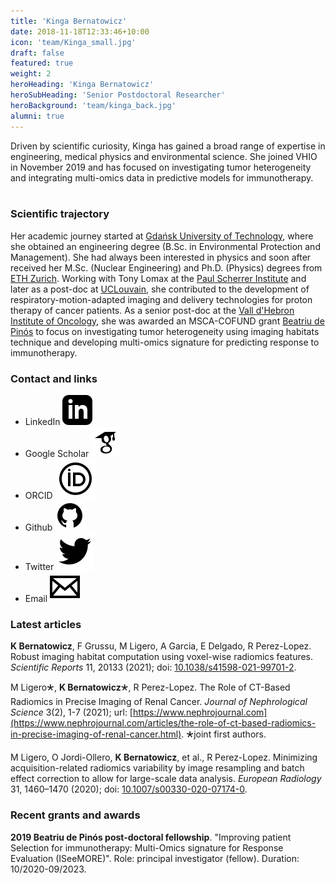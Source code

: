 ```yaml
---
title: 'Kinga Bernatowicz'
date: 2018-11-18T12:33:46+10:00
icon: 'team/Kinga_small.jpg'
draft: false
featured: true
weight: 2
heroHeading: 'Kinga Bernatowicz'
heroSubHeading: 'Senior Postdoctoral Researcher'
heroBackground: 'team/kinga_back.jpg'
alumni: true
---
```

Driven by scientific curiosity, Kinga has gained a broad range of expertise in engineering, medical physics and environmental science. She joined VHIO in November 2019 and has focused on investigating tumor heterogeneity and integrating multi-omics data in predictive models for immunotherapy.
&nbsp;&nbsp;&nbsp;&nbsp;&nbsp;&nbsp;&nbsp;

### Scientific trajectory

Her academic journey started at [Gdańsk University of Technology](https://pg.edu.pl/en), where she obtained an engineering degree (B.Sc. in Environmental Protection and Management). She had always been interested in physics and soon after received her M.Sc. (Nuclear Engineering) and Ph.D. (Physics) degrees from [ETH Zurich](https://ethz.ch). Working with Tony Lomax at the [Paul Scherrer Institute](https://psi.ch) and later as a post-doc at [UCLouvain](https://uclouvain.be), she contributed to the development of respiratory-motion-adapted imaging and delivery technologies for proton therapy of cancer patients. As a senior post-doc at the [Vall d'Hebron Institute of Oncology](https://www.vhio.net/), she was awarded an MSCA-COFUND grant [Beatriu de Pinós](https://agaur.gencat.cat/en/Beatriu-de-Pinos/postdocs-bp/coneix-els-postdocs-bp/ciencies-mediques-i-de-la-salut/) to focus on investigating tumor heterogeneity using imaging habitats technique and developing multi-omics signature for predicting response to immunotherapy. 

### Contact and links

- LinkedIn [![profile](/social/linkedin.svg)](https://www.linkedin.com/in/kinga-bernatowicz-8091b2a6/)
- Google Scholar [![profile](/social/google-scholar.svg)](https://scholar.google.com/citations?user=HEZMC90AAAAJ&hl=en)
- ORCID [![profile](/social/orcid.svg)](https://orcid.org/0000-0001-9166-1709)
- Github [![profile](/social/github.svg)](https://github.com/kingaber) 
- Twitter [![profile](/social/twitter.svg)](https://twitter.com/KingaBarcelona)
- Email [![profile](/social/mail.svg)](mailto:kbernatowicz@vhio.net)

### Latest articles

**K Bernatowicz**, F Grussu, M Ligero, A Garcia, E Delgado, R Perez-Lopez. Robust imaging habitat computation using voxel-wise radiomics features. _Scientific Reports_ 11, 20133 (2021); doi: [10.1038/s41598-021-99701-2](https://doi.org/10.1038/s41598-021-99701-2).


M Ligero&#128945;, **K Bernatowicz**&#128945;, R Perez-Lopez. The Role of CT-Based Radiomics in Precise Imaging of Renal Cancer. _Journal of Nephrological Science_ 3(2), 1-7 (2021); url: [https://www.nephrojournal.com](https://www.nephrojournal.com/articles/the-role-of-ct-based-radiomics-in-precise-imaging-of-renal-cancer.html). &#128945;joint first authors.


M Ligero, O Jordi-Ollero, **K Bernatowicz**, et al., R Perez-Lopez. Minimizing acquisition-related radiomics variability by image resampling and batch effect correction to allow for large-scale data analysis. _European Radiology_ 31, 1460–1470 (2020); doi: [10.1007/s00330-020-07174-0](https://doi.org/10.1007/s00330-020-07174-0).



### Recent grants and awards

**2019 Beatriu de Pinós post-doctoral fellowship**. "Improving patient Selection for immunotherapy: Multi-Omics signature for Response Evaluation (ISeeMORE)". Role: principal investigator (fellow). Duration: 10/2020-09/2023.

